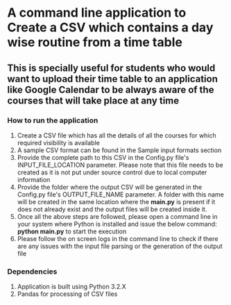 # A command line application to Create a CSV which contains a day wise routine from a time table #
## This is specially useful for students who would want to upload their time table to an application like Google Calendar to be always aware of the courses that will take place at any time ##

### How to run the application ###
1. Create a CSV file which has all the details of all the courses for which required visibility is available
2. A sample CSV format can be found in the Sample input formats section
3. Provide the complete path to this CSV in the Config.py file's INPUT_FILE_LOCATION parameter. Please note that this file needs to be created as it is not put under source control due to local computer information
4. Provide the folder where the output CSV will be generated in the Config.py file's OUTPUT_FILE_NAME parameter. A folder with this name will be created in the same location where the **main.py** is present if it does not already exist and the output files will be created inside it.
5. Once all the above steps are followed, please open a command line in your system where Python is installed and issue the below command: __python main.py__ to start the execution
6. Please follow the on screen logs in the command line to check if there are any issues with the input file parsing or the generation of the output file

### Dependencies ###
1. Application is built using Python 3.2.X
2. Pandas for processing of CSV files